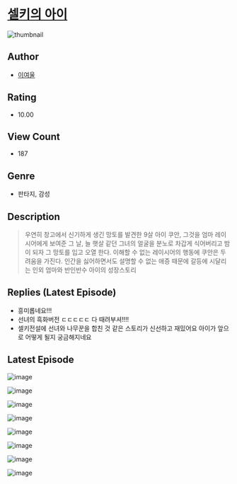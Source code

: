 # [셀키의 아이](https://comic.naver.com/bestChallenge/list?titleId=810893)
![thumbnail](https://image-comic.pstatic.net/user_contents_data/challenge_comic/2023/05/25/315012/upload_7292512410487241061_480x623.jpeg)

## Author
- [이여울](https://comic.naver.com/artistTitle?id=315012)

## Rating
- 10.00

## View Count
- 187

## Genre
- 판타지, 감성

## Description
> 우연히 창고에서 신기하게 생긴 망토를 발견한 9살 아이 쿠안, 그것을 엄마 레이시어에게 보여준 그 날, 늘 햇살 같던 그녀의 얼굴을 분노로 차갑게 식어버리고 밤이 되자 그 망토를 입고 오열 한다. 이해할 수 없는 레이시어의 행동에 쿠안은 두려움을 가진다. 인간을 싫어하면서도 설명할 수 없는 애증 때문에 갈등에 시달리는 인외 엄마와 반인반수 아이의 성장스토리

## Replies (Latest Episode)
- 흥미롭네요!!!
- 선녀의 흑화버전 ㄷㄷㄷㄷㄷ 다 때려부셔!!!!
- 셀키전설에 선녀와 나무꾼을 합친 것 같은 스토리가 신선하고 재밌어요 아이가 앞으로 어떻게 될지 궁금해지네요

## Latest Episode
![image](https://image-comic.pstatic.net/user_contents_data/challenge_comic/2023/05/24/315012/upload_3472900060329752676.jpeg)

![image](https://image-comic.pstatic.net/user_contents_data/challenge_comic/2023/05/24/315012/upload_7017564134046786918.jpeg)

![image](https://image-comic.pstatic.net/user_contents_data/challenge_comic/2023/05/24/315012/upload_3991939903744520243.jpeg)

![image](https://image-comic.pstatic.net/user_contents_data/challenge_comic/2023/05/24/315012/upload_7161398727561143602.jpeg)

![image](https://image-comic.pstatic.net/user_contents_data/challenge_comic/2023/05/24/315012/upload_7147324081077575991.jpeg)

![image](https://image-comic.pstatic.net/user_contents_data/challenge_comic/2023/05/24/315012/upload_3689122320500537143.jpeg)

![image](https://image-comic.pstatic.net/user_contents_data/challenge_comic/2023/05/24/315012/upload_3617009732845659238.jpeg)

![image](https://image-comic.pstatic.net/user_contents_data/challenge_comic/2023/05/24/315012/upload_3761969569961424696.jpeg)
